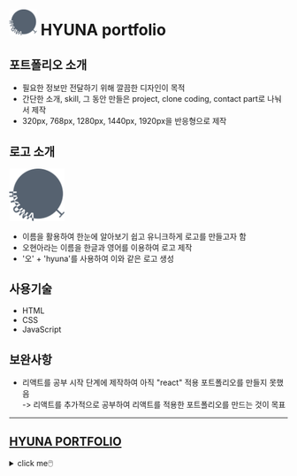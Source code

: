 # <img src="./img/new_logo.svg" width="50"> HYUNA portfolio
## 포트폴리오 소개
- 필요한 정보만 전달하기 위해 깔끔한 디자인이 목적
- 간단한 소개, skill, 그 동안 만들은 project, clone coding, contact part로 나눠서 제작
- 320px, 768px, 1280px, 1440px, 1920px을 반응형으로 제작

## 로고 소개
<img src = "./img/new_logo.svg" width="100px" hight="100px">

- 이름을 활용하여 한눈에 알아보기 쉽고 유니크하게 로고를 만들고자 함
- 오현아라는 이름을 한글과 영어를 이용하여 로고 제작
- '오' + 'hyuna'를 사용하여 이와 같은 로고 생성

## 사용기술
- HTML
- CSS
- JavaScript

## 보완사항
- 리액트를 공부 시작 단계에 제작하여 아직 "react" 적용 포트폴리오를 만들지 못했음 </br>
-> 리액트를 추가적으로 공부하여 리액트를 적용한 포트폴리오를 만드는 것이 목표

---
## <a href="https://hyunao.github.io/hyuna_portfolio/html/portfolio_main.html" color="#000">HYUNA PORTFOLIO</a>
<details>
<summary>click me🖱️</summary>
<details>
<summary>💙 main page</summary>
  <img src="./img/readme/main_page.png" width="300" height="700">
</details>
